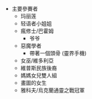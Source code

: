 + 主要參賽者
    + 玛丽莲
    + 轻语者小姐姐
    + 瘋修士/巴霍姆
        + 爷爷
    + 惡魔學者
        + 帶著一個頭骨 (靈界手機)
    + 女巫/維多利亞
    + 維普斯民族後裔
    + 媽媽女兒雙人組
    + 畫圖的女生
    + 雅科夫/烏克蘭通靈之戰冠軍
    
    
